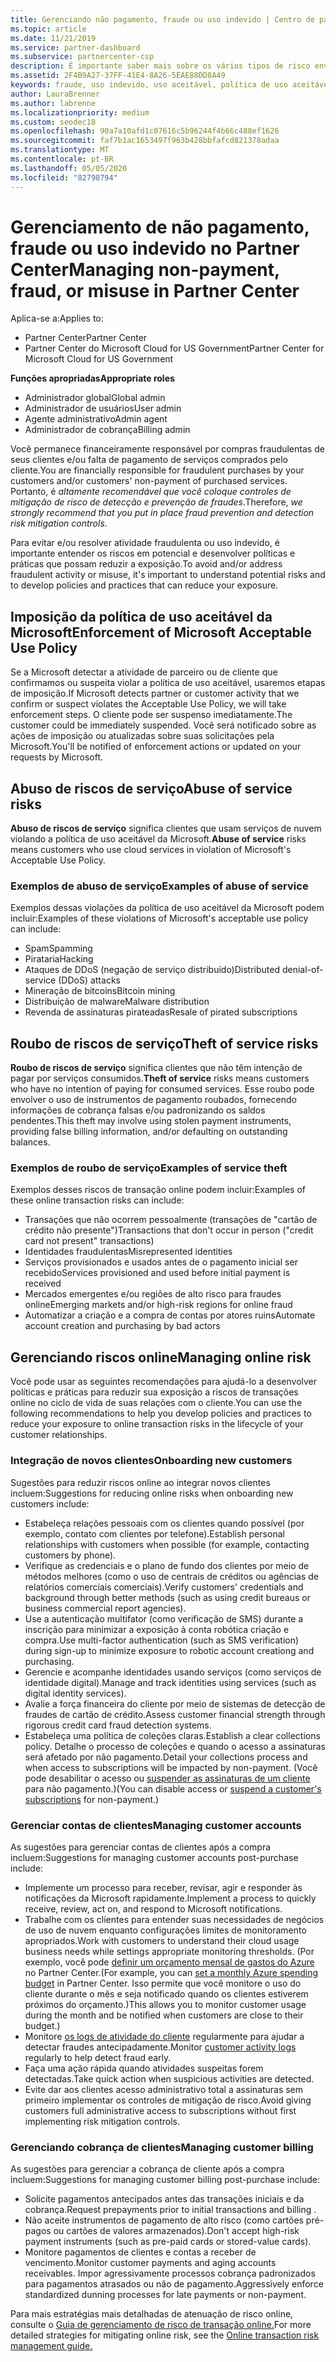 ```yaml
---
title: Gerenciando não pagamento, fraude ou uso indevido | Centro de parceiros
ms.topic: article
ms.date: 11/21/2019
ms.service: partner-dashboard
ms.subservice: partnercenter-csp
description: É importante saber mais sobre os vários tipos de risco envolvidos em transações online e práticas recomendadas para o gerenciamento e a mitigação desses riscos.
ms.assetid: 2F4B9A27-37FF-41E4-8A26-5EAE88DD8A49
keywords: fraude, uso indevido, uso aceitável, política de uso aceitável, falta de pagamento, cliente não paga a conta, risco online, roubo de serviço, abuso do serviço, suspender uma assinatura,
author: LauraBrenner
ms.author: labrenne
ms.localizationpriority: medium
ms.custom: seodec18
ms.openlocfilehash: 90a7a10afd1c07616c5b96244f4b66c488ef1626
ms.sourcegitcommit: faf7b1ac1653497f963b428bbfafcd821378adaa
ms.translationtype: MT
ms.contentlocale: pt-BR
ms.lasthandoff: 05/05/2020
ms.locfileid: "82798794"
---
```

# <a name="managing-non-payment-fraud-or-misuse-in-partner-center"></a><span data-ttu-id="b2526-104">Gerenciamento de não pagamento, fraude ou uso indevido no Partner Center</span><span class="sxs-lookup"><span data-stu-id="b2526-104">Managing non-payment, fraud, or misuse in Partner Center</span></span>

<span data-ttu-id="b2526-105">Aplica-se a:</span><span class="sxs-lookup"><span data-stu-id="b2526-105">Applies to:</span></span>

- <span data-ttu-id="b2526-106">Partner Center</span><span class="sxs-lookup"><span data-stu-id="b2526-106">Partner Center</span></span>
- <span data-ttu-id="b2526-107">Partner Center do Microsoft Cloud for US Government</span><span class="sxs-lookup"><span data-stu-id="b2526-107">Partner Center for Microsoft Cloud for US Government</span></span>

<span data-ttu-id="b2526-108">**Funções apropriadas**</span><span class="sxs-lookup"><span data-stu-id="b2526-108">**Appropriate roles**</span></span>
-   <span data-ttu-id="b2526-109">Administrador global</span><span class="sxs-lookup"><span data-stu-id="b2526-109">Global admin</span></span>
-   <span data-ttu-id="b2526-110">Administrador de usuários</span><span class="sxs-lookup"><span data-stu-id="b2526-110">User admin</span></span>
-   <span data-ttu-id="b2526-111">Agente administrativo</span><span class="sxs-lookup"><span data-stu-id="b2526-111">Admin agent</span></span>
-   <span data-ttu-id="b2526-112">Administrador de cobrança</span><span class="sxs-lookup"><span data-stu-id="b2526-112">Billing admin</span></span>

<span data-ttu-id="b2526-113">Você permanece financeiramente responsável por compras fraudulentas de seus clientes e/ou falta de pagamento de serviços comprados pelo cliente.</span><span class="sxs-lookup"><span data-stu-id="b2526-113">You are financially responsible for fraudulent purchases by your customers and/or customers' non-payment of purchased services.</span></span> <span data-ttu-id="b2526-114">Portanto, é *altamente recomendável que você coloque controles de mitigação de risco de detecção e prevenção de fraudes*.</span><span class="sxs-lookup"><span data-stu-id="b2526-114">Therefore, *we strongly recommend that you put in place fraud prevention and detection risk mitigation controls*.</span></span>

<span data-ttu-id="b2526-115">Para evitar e/ou resolver atividade fraudulenta ou uso indevido, é importante entender os riscos em potencial e desenvolver políticas e práticas que possam reduzir a exposição.</span><span class="sxs-lookup"><span data-stu-id="b2526-115">To avoid and/or address fraudulent activity or misuse, it's important to understand potential risks and to develop policies and practices that can reduce your exposure.</span></span>

## <a name="enforcement-of-microsoft-acceptable-use-policy"></a><span data-ttu-id="b2526-116">Imposição da política de uso aceitável da Microsoft</span><span class="sxs-lookup"><span data-stu-id="b2526-116">Enforcement of Microsoft Acceptable Use Policy</span></span>

<span data-ttu-id="b2526-117">Se a Microsoft detectar a atividade de parceiro ou de cliente que confirmamos ou suspeita violar a política de uso aceitável, usaremos etapas de imposição.</span><span class="sxs-lookup"><span data-stu-id="b2526-117">If Microsoft detects partner or customer activity that we confirm or suspect violates the Acceptable Use Policy, we will take enforcement steps.</span></span> <span data-ttu-id="b2526-118">O cliente pode ser suspenso imediatamente.</span><span class="sxs-lookup"><span data-stu-id="b2526-118">The customer could be immediately suspended.</span></span> <span data-ttu-id="b2526-119">Você será notificado sobre as ações de imposição ou atualizadas sobre suas solicitações pela Microsoft.</span><span class="sxs-lookup"><span data-stu-id="b2526-119">You'll be notified of enforcement actions or updated on your requests by Microsoft.</span></span>

## <a name="abuse-of-service-risks"></a><span data-ttu-id="b2526-120">Abuso de riscos de serviço</span><span class="sxs-lookup"><span data-stu-id="b2526-120">Abuse of service risks</span></span>

<span data-ttu-id="b2526-121">**Abuso de riscos de serviço** significa clientes que usam serviços de nuvem violando a política de uso aceitável da Microsoft.</span><span class="sxs-lookup"><span data-stu-id="b2526-121">**Abuse of service** risks means customers who use cloud services in violation of Microsoft's Acceptable Use Policy.</span></span>

### <a name="examples-of-abuse-of-service"></a><span data-ttu-id="b2526-122">Exemplos de abuso de serviço</span><span class="sxs-lookup"><span data-stu-id="b2526-122">Examples of abuse of service</span></span>

<span data-ttu-id="b2526-123">Exemplos dessas violações da política de uso aceitável da Microsoft podem incluir:</span><span class="sxs-lookup"><span data-stu-id="b2526-123">Examples of these violations of Microsoft's acceptable use policy can include:</span></span>

- <span data-ttu-id="b2526-124">Spam</span><span class="sxs-lookup"><span data-stu-id="b2526-124">Spamming</span></span>
- <span data-ttu-id="b2526-125">Pirataria</span><span class="sxs-lookup"><span data-stu-id="b2526-125">Hacking</span></span>
- <span data-ttu-id="b2526-126">Ataques de DDoS (negação de serviço distribuído)</span><span class="sxs-lookup"><span data-stu-id="b2526-126">Distributed denial-of-service (DDoS) attacks</span></span>
- <span data-ttu-id="b2526-127">Mineração de bitcoins</span><span class="sxs-lookup"><span data-stu-id="b2526-127">Bitcoin mining</span></span>
- <span data-ttu-id="b2526-128">Distribuição de malware</span><span class="sxs-lookup"><span data-stu-id="b2526-128">Malware distribution</span></span>
- <span data-ttu-id="b2526-129">Revenda de assinaturas pirateadas</span><span class="sxs-lookup"><span data-stu-id="b2526-129">Resale of pirated subscriptions</span></span>

## <a name="theft-of-service-risks"></a><span data-ttu-id="b2526-130">Roubo de riscos de serviço</span><span class="sxs-lookup"><span data-stu-id="b2526-130">Theft of service risks</span></span>

<span data-ttu-id="b2526-131">**Roubo de riscos de serviço** significa clientes que não têm intenção de pagar por serviços consumidos.</span><span class="sxs-lookup"><span data-stu-id="b2526-131">**Theft of service** risks means customers who have no intention of paying for consumed services.</span></span> <span data-ttu-id="b2526-132">Esse roubo pode envolver o uso de instrumentos de pagamento roubados, fornecendo informações de cobrança falsas e/ou padronizando os saldos pendentes.</span><span class="sxs-lookup"><span data-stu-id="b2526-132">This theft may involve using stolen payment instruments, providing false billing information, and/or defaulting on outstanding balances.</span></span>

### <a name="examples-of-service-theft"></a><span data-ttu-id="b2526-133">Exemplos de roubo de serviço</span><span class="sxs-lookup"><span data-stu-id="b2526-133">Examples of service theft</span></span>

<span data-ttu-id="b2526-134">Exemplos desses riscos de transação online podem incluir:</span><span class="sxs-lookup"><span data-stu-id="b2526-134">Examples of these online transaction risks can include:</span></span>

- <span data-ttu-id="b2526-135">Transações que não ocorrem pessoalmente (transações de "cartão de crédito não presente")</span><span class="sxs-lookup"><span data-stu-id="b2526-135">Transactions that don't occur in person ("credit card not present" transactions)</span></span>
- <span data-ttu-id="b2526-136">Identidades fraudulentas</span><span class="sxs-lookup"><span data-stu-id="b2526-136">Misrepresented identities</span></span>
- <span data-ttu-id="b2526-137">Serviços provisionados e usados antes de o pagamento inicial ser recebido</span><span class="sxs-lookup"><span data-stu-id="b2526-137">Services provisioned and used before initial payment is received</span></span>
- <span data-ttu-id="b2526-138">Mercados emergentes e/ou regiões de alto risco para fraudes online</span><span class="sxs-lookup"><span data-stu-id="b2526-138">Emerging markets and/or high-risk regions for online fraud</span></span>
- <span data-ttu-id="b2526-139">Automatizar a criação e a compra de contas por atores ruins</span><span class="sxs-lookup"><span data-stu-id="b2526-139">Automate account creation and purchasing by bad actors</span></span>

## <a name="managing-online-risk"></a><span data-ttu-id="b2526-140">Gerenciando riscos online</span><span class="sxs-lookup"><span data-stu-id="b2526-140">Managing online risk</span></span>

<span data-ttu-id="b2526-141">Você pode usar as seguintes recomendações para ajudá-lo a desenvolver políticas e práticas para reduzir sua exposição a riscos de transações online no ciclo de vida de suas relações com o cliente.</span><span class="sxs-lookup"><span data-stu-id="b2526-141">You can use the following recommendations to help you develop policies and practices to reduce your exposure to online transaction risks in the lifecycle of your customer relationships.</span></span>

### <a name="onboarding-new-customers"></a><span data-ttu-id="b2526-142">Integração de novos clientes</span><span class="sxs-lookup"><span data-stu-id="b2526-142">Onboarding new customers</span></span>

<span data-ttu-id="b2526-143">Sugestões para reduzir riscos online ao integrar novos clientes incluem:</span><span class="sxs-lookup"><span data-stu-id="b2526-143">Suggestions for reducing online risks when onboarding new customers include:</span></span>

- <span data-ttu-id="b2526-144">Estabeleça relações pessoais com os clientes quando possível (por exemplo, contato com clientes por telefone).</span><span class="sxs-lookup"><span data-stu-id="b2526-144">Establish personal relationships with customers when possible (for example, contacting customers by phone).</span></span>
- <span data-ttu-id="b2526-145">Verifique as credenciais e o plano de fundo dos clientes por meio de métodos melhores (como o uso de centrais de créditos ou agências de relatórios comerciais comerciais).</span><span class="sxs-lookup"><span data-stu-id="b2526-145">Verify customers' credentials and background through better methods (such as using credit bureaus or business commercial report agencies).</span></span>
- <span data-ttu-id="b2526-146">Use a autenticação multifator (como verificação de SMS) durante a inscrição para minimizar a exposição à conta robótica criação e compra.</span><span class="sxs-lookup"><span data-stu-id="b2526-146">Use multi-factor authentication (such as SMS verification) during sign-up to minimize exposure to robotic account creationg and purchasing.</span></span>
- <span data-ttu-id="b2526-147">Gerencie e acompanhe identidades usando serviços (como serviços de identidade digital).</span><span class="sxs-lookup"><span data-stu-id="b2526-147">Manage and track identities using services (such as digital identity services).</span></span>
- <span data-ttu-id="b2526-148">Avalie a força financeira do cliente por meio de sistemas de detecção de fraudes de cartão de crédito.</span><span class="sxs-lookup"><span data-stu-id="b2526-148">Assess customer financial strength through rigorous credit card fraud detection systems.</span></span>
- <span data-ttu-id="b2526-149">Estabeleça uma política de coleções claras.</span><span class="sxs-lookup"><span data-stu-id="b2526-149">Establish a clear collections policy.</span></span> <span data-ttu-id="b2526-150">Detalhe o processo de coleções e quando o acesso a assinaturas será afetado por não pagamento.</span><span class="sxs-lookup"><span data-stu-id="b2526-150">Detail your collections process and when access to subscriptions will be impacted by non-payment.</span></span> <span data-ttu-id="b2526-151">(Você pode desabilitar o acesso ou [suspender as assinaturas de um cliente](suspend-a-subscription.md) para não pagamento.)</span><span class="sxs-lookup"><span data-stu-id="b2526-151">(You can disable access or [suspend a customer's subscriptions](suspend-a-subscription.md) for non-payment.)</span></span>

### <a name="managing-customer-accounts"></a><span data-ttu-id="b2526-152">Gerenciar contas de clientes</span><span class="sxs-lookup"><span data-stu-id="b2526-152">Managing customer accounts</span></span>

<span data-ttu-id="b2526-153">As sugestões para gerenciar contas de clientes após a compra incluem:</span><span class="sxs-lookup"><span data-stu-id="b2526-153">Suggestions for managing customer accounts post-purchase include:</span></span>

- <span data-ttu-id="b2526-154">Implemente um processo para receber, revisar, agir e responder às notificações da Microsoft rapidamente.</span><span class="sxs-lookup"><span data-stu-id="b2526-154">Implement a process to quickly receive, review, act on, and respond to Microsoft notifications.</span></span>
- <span data-ttu-id="b2526-155">Trabalhe com os clientes para entender suas necessidades de negócios de uso de nuvem enquanto configurações limites de monitoramento apropriados.</span><span class="sxs-lookup"><span data-stu-id="b2526-155">Work with customers to understand their cloud usage business needs while settings appropriate monitoring thresholds.</span></span> <span data-ttu-id="b2526-156">(Por exemplo, você pode [definir um orçamento mensal de gastos do Azure](set-an-azure-spending-budget-for-your-customers.md) no Partner Center.</span><span class="sxs-lookup"><span data-stu-id="b2526-156">(For example, you can [set a monthly Azure spending budget](set-an-azure-spending-budget-for-your-customers.md) in Partner Center.</span></span> <span data-ttu-id="b2526-157">Isso permite que você monitore o uso do cliente durante o mês e seja notificado quando os clientes estiverem próximos do orçamento.)</span><span class="sxs-lookup"><span data-stu-id="b2526-157">This allows you to monitor customer usage during the month and be notified when customers are close to their budget.)</span></span>
- <span data-ttu-id="b2526-158">Monitore [os logs de atividade do cliente](activity-logs.md) regularmente para ajudar a detectar fraudes antecipadamente.</span><span class="sxs-lookup"><span data-stu-id="b2526-158">Monitor [customer activity logs](activity-logs.md) regularly to help detect fraud early.</span></span>
- <span data-ttu-id="b2526-159">Faça uma ação rápida quando atividades suspeitas forem detectadas.</span><span class="sxs-lookup"><span data-stu-id="b2526-159">Take quick action when suspicious activities are detected.</span></span>
- <span data-ttu-id="b2526-160">Evite dar aos clientes acesso administrativo total a assinaturas sem primeiro implementar os controles de mitigação de risco.</span><span class="sxs-lookup"><span data-stu-id="b2526-160">Avoid giving customers full administrative access to subscriptions without first implementing risk mitigation controls.</span></span>

### <a name="managing-customer-billing"></a><span data-ttu-id="b2526-161">Gerenciando cobrança de clientes</span><span class="sxs-lookup"><span data-stu-id="b2526-161">Managing customer billing</span></span>

<span data-ttu-id="b2526-162">As sugestões para gerenciar a cobrança de cliente após a compra incluem:</span><span class="sxs-lookup"><span data-stu-id="b2526-162">Suggestions for managing customer billing post-purchase include:</span></span>

- <span data-ttu-id="b2526-163">Solicite pagamentos antecipados antes das transações iniciais e da cobrança.</span><span class="sxs-lookup"><span data-stu-id="b2526-163">Request prepayments prior to initial transactions and billing .</span></span>
- <span data-ttu-id="b2526-164">Não aceite instrumentos de pagamento de alto risco (como cartões pré-pagos ou cartões de valores armazenados).</span><span class="sxs-lookup"><span data-stu-id="b2526-164">Don't accept high-risk payment instruments (such as pre-paid cards or stored-value cards).</span></span>
- <span data-ttu-id="b2526-165">Monitore pagamentos de clientes e contas a receber de vencimento.</span><span class="sxs-lookup"><span data-stu-id="b2526-165">Monitor customer payments and aging accounts receivables.</span></span> <span data-ttu-id="b2526-166">Impor agressivamente processos cobrança padronizados para pagamentos atrasados ou não de pagamento.</span><span class="sxs-lookup"><span data-stu-id="b2526-166">Aggressively enforce standardized dunning processes for late payments or non-payment.</span></span>

<span data-ttu-id="b2526-167">Para mais estratégias mais detalhadas de atenuação de risco online, consulte o [Guia de gerenciamento de risco de transação online.](https://assets.windowsphone.com/7d885238-e13b-4f10-a682-3d5adacd2859/CSP-PartnerRiskGuide-APSFinal_InvariantCulture_Default.zip)</span><span class="sxs-lookup"><span data-stu-id="b2526-167">For more detailed strategies for mitigating online risk, see the [Online transaction risk management guide.](https://assets.windowsphone.com/7d885238-e13b-4f10-a682-3d5adacd2859/CSP-PartnerRiskGuide-APSFinal_InvariantCulture_Default.zip)</span></span>
